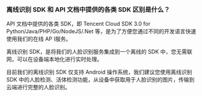 
 ### 离线识别 SDK 和 API 文档中提供的各类 SDK 区别是什么？
API 文档中提供的各类 SDK，即 Tencent Cloud SDK 3.0 for Python/Java/PHP/Go/NodeJS/.Net 等，是为了方便您通过不同的开发语言快速使用我们的在线 AP I服务。

离线识别 SDK，是将我们的人脸识别服务集成到一个离线的 SDK 中，您无需联网，可以在设备端本地化进行实时处理。

目前我们的离线识别 SDK 仅支持 Android 操作系统，我们建议您使用离线识别 SDK 中的人脸检测、活体检测功能，从设备中获取用于人脸识别的图片，传输到云端进行完整的人脸识别。
